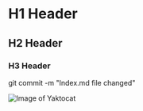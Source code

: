 # H1 Header
## H2 Header
### H3 Header


git commit -m "Index.md file changed"

![Image of Yaktocat](https://octodex.github.com/images/yaktocat.png)
